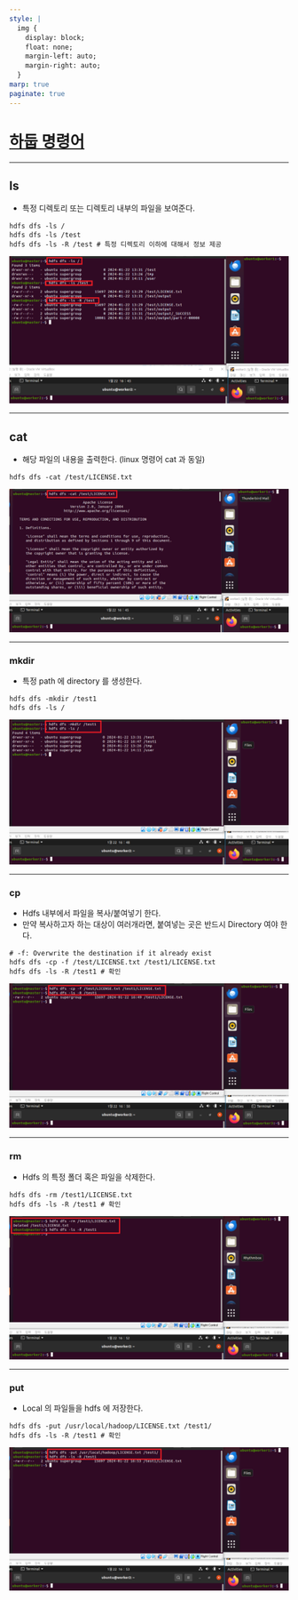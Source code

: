 ```yaml
---
style: |
  img {
    display: block;
    float: none;
    margin-left: auto;
    margin-right: auto;
  }
marp: true
paginate: true
---
```

# [하둡 명령어](https://wooono.tistory.com/344) 

---
## ls
- 특정 디렉토리 또는 디렉토리 내부의 파일을 보여준다.
```shell
hdfs dfs -ls /
hdfs dfs -ls /test
hdfs dfs -ls -R /test # 특정 디렉토리 이하에 대해서 정보 제공
```
![w:800](./img/image-2.png)

---
## cat
- 해당 파일의 내용을 출력한다. (linux 명령어 cat 과 동일)
```shell
hdfs dfs -cat /test/LICENSE.txt
```
![w:800](./img/image-3.png)

---
### mkdir
- 특정 path 에 directory 를 생성한다.
```shell
hdfs dfs -mkdir /test1 
hdfs dfs -ls /
```
![w:800](./img/image-4.png)

---
### cp
- Hdfs 내부에서 파일을 복사/붙여넣기 한다.
- 만약 복사하고자 하는 대상이 여러개라면, 붙여넣는 곳은 반드시 Directory 여야 한다.
```shell
# -f: Overwrite the destination if it already exist
hdfs dfs -cp -f /test/LICENSE.txt /test1/LICENSE.txt 
hdfs dfs -ls -R /test1 # 확인 
```
![w:650](./img/image-5.png)

---
### rm 
- Hdfs 의 특정 폴더 혹은 파일을 삭제한다.
```shell
hdfs dfs -rm /test1/LICENSE.txt
hdfs dfs -ls -R /test1 # 확인 
```
![w:800](./img/image-6.png)

---
### put
- Local 의 파일들을 hdfs 에 저장한다.
```shell
hdfs dfs -put /usr/local/hadoop/LICENSE.txt /test1/
hdfs dfs -ls -R /test1 # 확인 
```
![w:800](./img/image-7.png)

